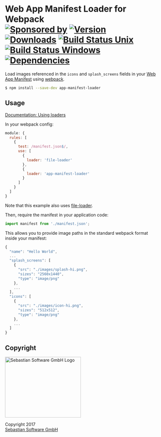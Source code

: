# Web App Manifest Loader for Webpack<br/>[![Sponsored by][sponsor-img]][sponsor] [![Version][npm-version-img]][npm] [![Downloads][npm-downloads-img]][npm] [![Build Status Unix][travis-img]][travis] [![Build Status Windows][appveyor-img]][appveyor] [![Dependencies][deps-img]][deps]

[sponsor-img]: https://img.shields.io/badge/Sponsored%20by-Sebastian%20Software-692446.svg
[sponsor]: https://www.sebastian-software.de
[deps]: https://david-dm.org/sebastian-software/app-manifest-loader
[deps-img]: https://david-dm.org/sebastian-software/app-manifest-loader.svg
[npm]: https://www.npmjs.com/package/app-manifest-loader
[npm-downloads-img]: https://img.shields.io/npm/dm/app-manifest-loader.svg
[npm-version-img]: https://img.shields.io/npm/v/app-manifest-loader.svg
[travis-img]: https://img.shields.io/travis/sebastian-software/app-manifest-loader/master.svg?branch=master&label=unix%20build
[appveyor-img]: https://img.shields.io/appveyor/ci/swernerx/app-manifest-loader/master.svg?label=windows%20build
[travis]: https://travis-ci.org/sebastian-software/app-manifest-loader
[appveyor]: https://ci.appveyor.com/project/swernerx/app-manifest-loader/branch/master

Load images referenced in the `icons` and `splash_screens` fields in your [Web App Manifest](http://www.w3.org/TR/appmanifest/) using [webpack](https://github.com/webpack/webpack).

```bash
$ npm install --save-dev app-manifest-loader
```

## Usage

[Documentation: Using loaders](https://webpack.js.org/concepts/loaders/#using-loaders)

In your webpack config:

```js
module: {
  rules: [
    {
      test: /manifest.json$/,
      use: [
        {
          loader: 'file-loader'
        },
        {
          loader: 'app-manifest-loader'
        }
      ]
    }
  ]
}
```

Note that this example also uses [file-loader](https://github.com/webpack-contrib/file-loader).

Then, require the manifest in your application code:

```js
import manifest from './manifest.json';
```

This allows you to provide image paths in the standard webpack format inside your manifest:

```js
{
  "name": "Hello World",
  ...
  "splash_screens": [
    {
      "src": "./images/splash-hi.png",
      "sizes": "2560x1440",
      "type": "image/png"
    },
    ...
  ],
  "icons": [
    {
      "src": "./images/icon-hi.png",
      "sizes": "512x512",
      "type": "image/png"
    },
    ...
  ]
}
```

## Copyright

<img src="https://raw.githubusercontent.com/sebastian-software/readable-code/master/assets/sebastiansoftware.png" alt="Sebastian Software GmbH Logo" width="250" height="200"/>

Copyright 2017<br/>[Sebastian Software GmbH](http://www.sebastian-software.de)
